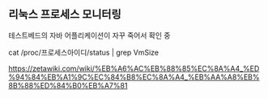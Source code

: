 

## 리눅스 프로세스 모니터링 

테스트베드의 자바 어플리케이션이 자꾸 죽어서 확인 중 

cat /proc/프로세스아이디/status | grep VmSize

https://zetawiki.com/wiki/%EB%A6%AC%EB%88%85%EC%8A%A4_%ED%94%84%EB%A1%9C%EC%84%B8%EC%8A%A4_%EB%AA%A8%EB%8B%88%ED%84%B0%EB%A7%81